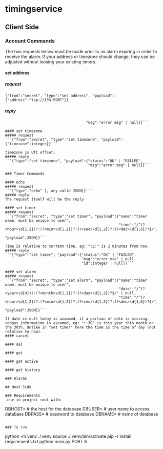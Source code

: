 # timingservice

## Client Side

### Account Commands

The two requests below must be made prior to an alarm expiring in order to receive the alarm. If your address or timezone should change, they can be adjusted without loosing your existing timers.

#### set address

##### request

```{"from":"secret", "type":"set address", "payload":{"address":"tcp://IP4:PORT"}}```

##### reply

```{"type":"set address", "payload":{"status":"OK" | "FAILED",
                                     "msg":"error msg" | null}}```

#### set timezone
##### request
```{"from":"secret", "type":"set timezone", "payload":{"timezone":integer}}```

timezone is UTC offset.
##### reply
```{"type":"set timezone", "payload":{"status":"OK" | "FAILED",
                                      "msg":"error msg" | null}}```

### Timer Commands

#### echo
##### request
```{"type":"echo" [, any valid JSON]}```
##### reply
The request itself will be the reply

#### set timer
##### request
```{"from":"secret", "type":"set timer", "payload":{"name":"timer name, must be unique to user",
                                                    "time":"/^(?<hour>\d{1,2})?:(?<min>\d{1,2})?:(?<sec>\d{1,2})?:(?<dec>\d{1,6})?$/",
                                                    "payload":JSON}}```

Time is relative to current time, eg: ":2:" is 2 minutes from now.
##### reply
```{"type":"set timer", "payload":{"status":"OK" | "FAILED",
                                   "msg":"error msg" | null,
                                   "id":integer | null}}```

#### set alarm
##### request
```{"from":"secret", "type":"set alarm", "payload":{"name":"timer name, must be unique to user",
                                                    "date":"/^(?<year>\d{4})?:(?<month>\d{1,2})?:(?<day>\d{1,2})?$/" | null,
                                                    "time":"/^(?<hour>\d{1,2})?:(?<min>\d{1,2})?:(?<sec>\d{1,2})?:(?<dec>\d{1,6})?$/",
                                                    "payload":JSON}}```

If date is null today is assumed, if a portion of date is missing, todays information is assumed, eg: "::30" is this year this month on the 30th. Unlike in "set timer" here the time is the time of day (not relative to now).
#### cancel

#### del

#### get

#### get active

#### get history

### Alarms

## Host Side

### Requirements
.env in project root with:
```
DBHOST= # the host for the database
DBUSER= # user name to access database
DBPASS= # password to database
DBNAME= # name of database
```

### To run
```
python -m venv ./.venv
source ./.venv/bin/activate
pip -r install requirements.txt
python main.py PORT &
```
